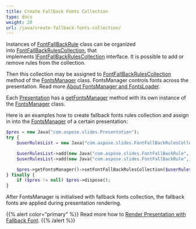 ```yaml
---
title: Create Fallback Fonts Collection
type: docs
weight: 20
url: /java/create-fallback-fonts-collection/
---
```


Instances of [FontFallBackRule](https://apireference.aspose.com/slides/java/com.aspose.slides/FontFallBackRule) class can be organized into [FontFallBackRulesCollection](https://apireference.aspose.com/slides/java/com.aspose.slides/FontFallBackRulesCollection), that implements [IFontFallBackRulesCollection](https://apireference.aspose.com/slides/java/com.aspose.slides/IFontFallBackRulesCollection) interface. It is possible to add or remove rules from the collection.

Then this collection may be assigned to [FontFallBackRulesCollection](https://apireference.aspose.com/slides/java/com.aspose.slides/FontFallBackRulesCollection) method of the [FontsManager](https://apireference.aspose.com/slides/java/com.aspose.slides/FontsManager) class. FontsManager controls fonts across the presentation. Read more [About FontsManager and FontsLoader](/slides/java/about-fontsmanager-and-fontsloader/).

Each [Presentation](https://apireference.aspose.com/slides/java/com.aspose.slides/Presentation) has a [getFontsManager](https://apireference.aspose.com/slides/java/com.aspose.slides/Presentation#getFontsManager--) method with its own instance of the [FontsManager](https://apireference.aspose.com/slides/java/com.aspose.slides/FontsManager) class.

Here is an examples how to create fallback fonts rules collection and assign in into the [FontsManager](https://apireference.aspose.com/slides/java/com.aspose.slides/Presentation#getFontsManager--) of a certain presentation:  

```php
$pres = new Java("com.aspose.slides.Presentation");
try {
    $userRulesList = new Java("com.aspose.slides.FontFallBackRulesCollection");

    $userRulesList->add(new Java("com.aspose.slides.FontFallBackRule", 0x0B80, 0x0BFF, "Vijaya"));
    $userRulesList->add(new Java("com.aspose.slides.FontFallBackRule", 0x3040, 0x309F, "MS Mincho, MS Gothic"));

    $pres->getFontsManager()->setFontFallBackRulesCollection($userRulesList);
} finally {
    if ($pres != null) $pres->dispose();
}
```

After FontsManager is initialised with fallback fonts collection, the fallback fonts are applied during presentation rendering.

{{% alert color="primary" %}} 
Read more how to [Render Presentation with Fallback Font](/slides/java/render-presentation-with-fallback-font/).
{{% /alert %}}